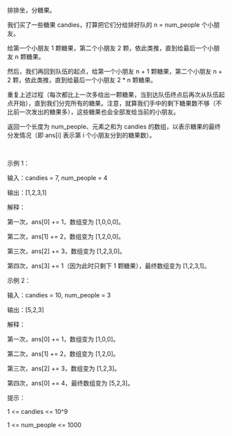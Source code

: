 排排坐，分糖果。

我们买了一些糖果 candies，打算把它们分给排好队的 n = num_people 个小朋友。

给第一个小朋友 1 颗糖果，第二个小朋友 2 颗，依此类推，直到给最后一个小朋友 n 颗糖果。

然后，我们再回到队伍的起点，给第一个小朋友 n + 1 颗糖果，第二个小朋友 n + 2 颗，依此类推，直到给最后一个小朋友 2 * n 颗糖果。

重复上述过程（每次都比上一次多给出一颗糖果，当到达队伍终点后再次从队伍起点开始），直到我们分完所有的糖果。注意，就算我们手中的剩下糖果数不够（不比前一次发出的糖果多），这些糖果也会全部发给当前的小朋友。

返回一个长度为 num_people、元素之和为 candies 的数组，以表示糖果的最终分发情况（即 ans[i] 表示第 i 个小朋友分到的糖果数）。

 

示例 1：

输入：candies = 7, num_people = 4

输出：[1,2,3,1]

解释：

第一次，ans[0] += 1，数组变为 [1,0,0,0]。

第二次，ans[1] += 2，数组变为 [1,2,0,0]。

第三次，ans[2] += 3，数组变为 [1,2,3,0]。

第四次，ans[3] += 1（因为此时只剩下 1 颗糖果），最终数组变为 [1,2,3,1]。

示例 2：

输入：candies = 10, num_people = 3

输出：[5,2,3]

解释：

第一次，ans[0] += 1，数组变为 [1,0,0]。

第二次，ans[1] += 2，数组变为 [1,2,0]。

第三次，ans[2] += 3，数组变为 [1,2,3]。

第四次，ans[0] += 4，最终数组变为 [5,2,3]。
 

提示：

1 <= candies <= 10^9

1 <= num_people <= 1000

